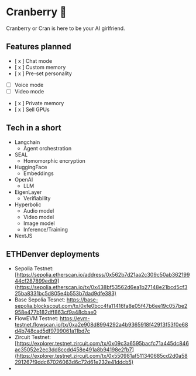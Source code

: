 # Cranberry 🔴

Cranberry or Cran is here to be your AI girlfriend.

## Features planned

- [ x ] Chat mode
- [ x ] Custom memory
- [ x ] Pre-set personality
- [ ] Voice mode
- [ ] Video mode
- [ x ] Private memory
- [ x ] Sell GPUs

## Tech in a short

- Langchain
    - Agent orchestration 
- SEAL
    - Homomorphic encryption
- HuggingFace
    - Embeddings
- OpenAI
    - LLM
- EigenLayer
    - Verifiability 
- Hyperbolic
    - Audio model
    - Video model
    - Image model
    - Inference/Training
- NextJS

## ETHDenver deployments

- Sepolia Testnet: [https://sepolia.etherscan.io/address/0x562b7d21aa2c309c50ab36219944cf287899edb9](https://sepolia.etherscan.io/tx/0x438bf53562d6ea1b27148e21bcd5cf325ba8331bc5d805e4b553b7dad9dfe383)
- Base Sepolia Tesnet: https://base-sepolia.blockscout.com/tx/0xfe0bcc4fa11416fa8e05f47b6ee19c057be2958e477b182dff863cf9a48cbae0
- FlowEVM Testnet: https://evm-testnet.flowscan.io/tx/0xa2e908d8994292a4b9365918f42913f53f0e68d4b748cad5df9799061a11bd7c
- Zircuit Testnet: [https://explorer.testnet.zircuit.com/tx/0x09c3a6595bacfc71a445dc846ac35052e2ec3dd8ccdd458e491a8b94198e2fb7](https://explorer.testnet.zircuit.com/tx/0x550981af511340685cd2d0a58291267f9ddc67026063d6c72d61e232e41ddcb5)
- 
